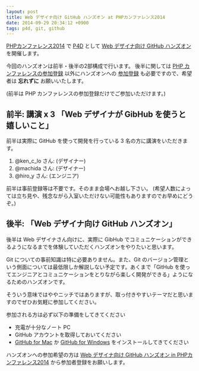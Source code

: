 ```yaml
---
layout: post
title: Web デザイナ向け GitHub ハンズオン at PHPカンファレンス2014
date: 2014-09-29 20:34:12 +0900
tags: p4d, git, github
---
```


[PHPカンファレンス2014](http://phpcon.php.gr.jp/w/2014/) で [P4D](http://prog4designer.github.io) として [Web デザイナ向け GitHub ハンズオン](https://joind.in/talk/view/12049) を開催します。

今回のハンズオンは前半・後半の2部構成で行います。
後半に関しては [PHP カンファレンスの参加登録](http://phpcon.doorkeeper.jp/events/15532) 以外にハンズオンへの [参加登録](http://p4d.connpass.com/event/9091/) も必要ですので、希望者は **忘れずに** お願いいたします。

(前半は PHP カンファレンスの参加登録だけでご参加いただけます。)


## 前半: 講演 x 3 「Web デザイナが GibHub を使うと嬉しいこと」

前半は実際に GitHub を使って開発を行っている 3 名の方に講演をいただきます。

1. @ken_c_lo さん: (デザイナー)
1. @machida さん: (デザイナー)
1. @hiro_y さん: (エンジニア)

前半は事前登録等は不要です。そのまま会場へお越し下さい。
(希望人数によっては立ち見や、残念ながら入室いただけない可能性もありますのでお早めにどうぞ。)


## 後半: 「Web デザイナ向け GitHub ハンズオン」

後半は Web デザイナさん向けに、実際に GibHub でコミュニケーションができるようになるまでを体験していただくハンズオンをやりたいと思います。

Git についての事前知識は特に必要ありません。また、Git のバージョン管理という側面については最低限しか解説しない予定です。あくまで「GitHub を使ってエンジニアとコミュニケーションをとりながら楽しく開発ができる」ようになるためのハンズオンです。

そういう意味ではややニッチではありますが、取っ付きやすいテーマだと思いますのでぜひお気軽に参加してください。

参加される方は必ず以下の準備をしてきてください

- 充電が十分なノート PC
- GitHub アカウントを取得しておいてください
- [GitHub for Mac](https://mac.github.com/) か [GitHub for Windows](https://windows.github.com/) をインストールしてきてください

ハンズオンへの参加希望の方は [Web デザイナ向け GitHub ハンズオン in PHPカンファレンス2014](http://p4d.connpass.com/event/9091/) から参加者登録をお願いします。
